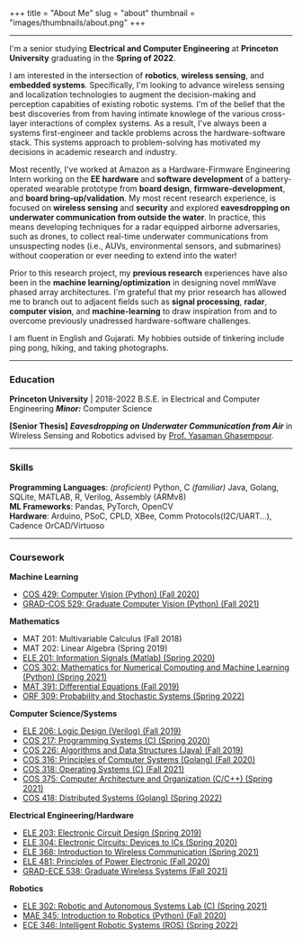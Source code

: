+++
title = "About Me"
slug = "about"
thumbnail = "images/thumbnails/about.png"
+++

---------------------------
I'm a senior studying **Electrical and Computer Engineering** at **Princeton University** graduating in the **Spring of 2022**. 

I am interested in the intersection of **robotics**, **wireless sensing**, and **embedded systems**. Specifically, I'm looking to advance wireless sensing and localization technologies to augment the decision-making and perception capabities of existing robotic systems. I'm of the belief that the best discoveries from from having intimate knowlege of the various cross-layer interactions of complex systems. As a result, I've always been a systems first-engineer and tackle problems  across the hardware-software stack. This systems approach to problem-solving has motivated my decisions in academic research and industry.

Most recently, I've worked at Amazon as a Hardware-Firmware Engineering Intern working on the **EE hardware** and **software development** of a battery-operated wearable prototype from **board design**, **firmware-development**, and **board bring-up/validation**. My most recent research experience, is focused on **wireless sensing** and **security** and explored **eavesdropping on underwater communication from outside the water**. In practice, this means developing techniques for a radar equipped airborne adversaries, such as drones, to collect real-time underwater communications from unsuspecting nodes (i.e., AUVs, environmental sensors, and submarines) without cooperation or ever needing to extend into the water! 

Prior to this research project, my **previous research** experiences have also been in the **machine learning/optimization** in designing novel mmWave phased array architectures. I'm grateful that my prior research has allowed me to branch out to adjacent fields such as **signal processing**, **radar**, **computer vision**, and **machine-learning** to draw inspiration from and to overcome previously unadressed hardware-software challenges.

I am fluent in English and Gujarati. My hobbies outside of tinkering include ping pong, hiking, and taking photographs.

---------------------------
### Education
**Princeton University** | 2018-2022 B.S.E. in Electrical and Computer Engineering ***Minor:*** Computer Science

**[Senior Thesis]** ***Eavesdropping on Underwater Communication from Air*** in Wireless Sensing and Robotics advised by [Prof. Yasaman Ghasempour](https://ece.princeton.edu/people/yasaman-ghasempour).

---------------------------

### Skills
**Programming Languages**: *(proficient)* Python, C *(familiar)* Java, Golang, SQLite, MATLAB, R, Verilog, Assembly (ARMv8)\
**ML Frameworks**: Pandas, PyTorch, OpenCV\
**Hardware**: Arduino, PSoC, CPLD, XBee, Comm Protocols(I2C/UART...), Cadence OrCAD/Virtuoso

---------------------------
### Coursework
**Machine Learning**  
- [COS 429: Computer Vision (Python) (Fall 2020)](https://registrar.princeton.edu/course-offerings/course-details?term=1212&courseid=009123)
- [GRAD-COS 529: Graduate Computer Vision (Python) (Fall 2021)](https://registrar.princeton.edu/course-offerings/course-details?term=1222&courseid=014920)

**Mathematics** 
- MAT 201: Multivariable Calculus (Fall 2018)  
- MAT 202: Linear Algebra (Spring 2019)
- [ELE 201: Information Signals (Matlab) (Spring 2020)](https://registrar.princeton.edu/course-offerings/course-details?term=1204&courseid=002461)
- [COS 302: Mathematics for Numerical Computing and Machine Learning (Python) (Spring 2021)](https://registrar.princeton.edu/course-offerings/course-details?term=1214&courseid=015411)
- [MAT 391: Differential Equations (Fall 2019)](https://registrar.princeton.edu/course-offerings/course-details?term=1202&courseid=002329)
- [ORF 309: Probability and Stochastic Systems (Spring 2022)](https://registrar.princeton.edu/course-offerings/course-details?term=1224&courseid=007999)

**Computer Science/Systems**  
- [ELE 206: Logic Design (Verilog) (Fall 2019)](https://registrar.princeton.edu/course-offerings/course-details?term=1202&courseid=002463)
- [COS 217: Programming Systems (C) (Spring 2020)](https://registrar.princeton.edu/course-offerings/course-details?term=1204&courseid=002053)
- [COS 226: Algorithms and Data Structures (Java) (Fall 2019)](https://registrar.princeton.edu/course-offerings/course-details?term=1202&courseid=002054)
- [COS 316: Principles of Computer Systems (Golang) (Fall 2020)](https://registrar.princeton.edu/course-offerings/course-details?term=1212&courseid=015166)
- [COS 318: Operating Systems (C) (Fall 2021)](https://registrar.princeton.edu/course-offerings/course-details?term=1222&courseid=002060)
- [COS 375: Computer Architecture and Organization (C/C++) (Spring 2021)](https://registrar.princeton.edu/course-offerings/course-details?term=1214&courseid=009084)
- [COS 418: Distributed Systems (Golang) (Spring 2022)](https://registrar.princeton.edu/course-offerings/course-details?term=1224&courseid=013749)  

**Electrical Engineering/Hardware**  
- [ELE 203: Electronic Circuit Design (Spring 2019)](https://registrar.princeton.edu/course-offerings/course-details?term=1194&courseid=002462)
- [ELE 304: Electronic Circuits: Devices to ICs (Spring 2020)](https://registrar.princeton.edu/course-offerings/course-details?term=1204&courseid=013092)
- [ELE 368: Introduction to Wireless Communication (Spring 2021)](https://registrar.princeton.edu/course-offerings/course-details?term=1214&courseid=015903)
- [ELE 481: Principles of Power Electronic (Fall 2020)](https://registrar.princeton.edu/course-offerings/course-details?term=1212&courseid=014456)
- [GRAD-ECE 538: Graduate Wireless Systems (Fall 2021)](https://registrar.princeton.edu/course-offerings/course-details?term=1222&courseid=002541)

**Robotics**
- [ELE 302: Robotic and Autonomous Systems Lab (C) (Spring 2021)](https://registrar.princeton.edu/course-offerings/course-details?term=1214&courseid=002472)
- [MAE 345: Introduction to Robotics (Python) (Fall 2020)](https://registrar.princeton.edu/course-offerings/course-details?term=1212&courseid=002348)
- [ECE 346: Intelligent Robotic Systems (ROS) (Spring 2022)](https://registrar.princeton.edu/course-offerings/course-details?term=1224&courseid=016252)
